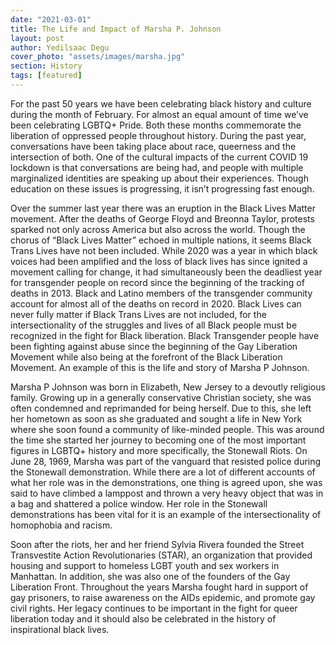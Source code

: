 ```yaml
---
date: "2021-03-01"
title: The Life and Impact of Marsha P. Johnson
layout: post
author: Yedilsaac Degu
cover_photo: "assets/images/marsha.jpg"
section: History
tags: [featured]
---
```


For the past 50 years we have been celebrating black history and culture during the month of February. For almost an equal amount of time we’ve been celebrating LGBTQ+ Pride. Both these months commemorate the liberation of oppressed people throughout history. During the past year, conversations have been taking place about race, queerness and the intersection of both. One of the cultural impacts of the current COVID 19 lockdown is that conversations are being had, and people with multiple marginalized identities are speaking up about their experiences. Though education on these issues is progressing, it isn’t progressing fast enough.

Over the summer last year there was an eruption in the Black Lives Matter movement. After the deaths of George Floyd and Breonna Taylor, protests sparked not only across America but also across the world. Though the chorus of “Black Lives Matter” echoed in multiple nations, it seems Black Trans Lives have not been included. While 2020 was a year in which black voices had been amplified and the loss of black lives has since ignited a movement calling for change, it had simultaneously been the deadliest year for transgender people on record since the beginning of the tracking of deaths in 2013. Black and Latino members of the transgender community account for almost all of the deaths on record in 2020. Black Lives can never fully matter if Black Trans Lives are not included, for the intersectionality of the struggles and lives of all Black people must be recognized in the fight for Black liberation. Black Transgender people have been fighting against abuse since the beginning of the Gay Liberation Movement while also being at the forefront of the Black Liberation Movement. An example of this is the life and story of Marsha P Johnson.

Marsha P Johnson was born in Elizabeth, New Jersey to a devoutly religious family. Growing up in a generally conservative Christian society, she was often condemned and reprimanded for being herself. Due to this, she left her hometown as soon as she graduated and sought a life in New York where she soon found a community of like-minded people. This was around the time she started her journey to becoming one of the most important figures in LGBTQ+ history and more specifically, the Stonewall Riots. On June 28, 1969, Marsha was part of the vanguard that resisted police during the Stonewall demonstration. While there are a lot of different accounts of what her role was in the demonstrations, one thing is agreed upon, she was said to have climbed a lamppost and thrown a very heavy object that was in a bag and shattered a police window. Her role in the Stonewall demonstrations has been vital for it is an example of the intersectionality of homophobia and racism.

Soon after the riots, her and her friend Sylvia Rivera founded the Street Transvestite Action Revolutionaries (STAR), an organization that provided housing and support to homeless LGBT youth and sex workers in Manhattan. In addition, she was also one of the founders of the Gay Liberation Front. Throughout the years Marsha fought hard in support of gay prisoners, to raise awareness on the AIDs epidemic, and promote gay civil rights. Her legacy continues to be important in the fight for queer liberation today and it should also be celebrated in the history of inspirational black lives.
